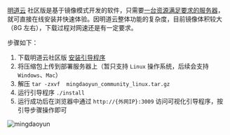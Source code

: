 [明道云](https://www.mingdao.com?_blank) 社区版是基于镜像模式开发的软件，只需要[一台资源满足要求的服务器](https://www.mingdao.com/worksheetshare/5e4d1b3e92a03e00016ee866?_blank)，就可直接在线安装并快速体验。因明道云整体功能的复杂度，目前镜像体积较大（8G 左右），下载过程对网速还是有一定要求。



步骤如下：

1. 下载明道云社区版 [安装引导程序](https://github.com/mingdaocom/community/releases?_blank)
2. 将压缩包上传到部署服务器上（暂只支持 `Linux` 操作系统，后续会支持 `Windows`、`Mac`）
3. 解压 `tar -zxvf  mingdaoyun_community_linux.tar.gz`
4. 运行引导程序 `./install`
5. 运行成功后在浏览器中通过 `http://{外网IP}:3009` 访问可视化引导程序，按引导步骤操作即可



![mingdaoyun](https://user-images.githubusercontent.com/7261408/74831321-fe2b6500-534f-11ea-824d-b2936d82eccb.png)